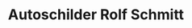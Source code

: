 ---
title: "Autoschilder Rolf Schmitt"
url: /karlsruhe/autoschilder-rolf-schmitt/
shop: Beschriftungen
---